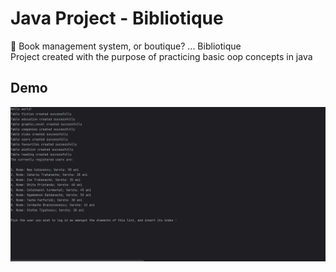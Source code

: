 # Java Project - Bibliotique
📕 Book management system, or boutique? ... Bibliotique
<br>
Project created with the purpose of practicing basic oop concepts in java

## Demo

![](https://github.com/IoanaTC/Bibliotique/blob/master/Media/Demo.gif)
